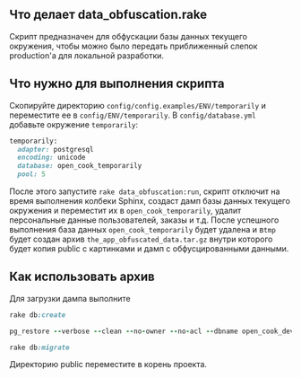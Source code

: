 ## Что делает data_obfuscation.rake

Скрипт предназначен для обфускации базы данных текущего окружения, чтобы можно было передать приближенный слепок production'а для локальной разработки. 

## Что нужно для выполнения скрипта

Скопируйте директорию `config/config.examples/ENV/temporarily` и переместите ее в `config/ENV/temporarily`. В `config/database.yml` добавьте окружение `temporarily`:

```ruby
temporarily:
  adapter: postgresql
  encoding: unicode
  database: open_cook_temporarily
  pool: 5
```

После этого запустите `rake data_obfuscation:run`, скрипт отключит на время выполнения колбеки Sphinx, создаст дамп базы данных текущего окружения и переместит их в `open_cook_temporarily`, удалит персональные данные пользователей, заказы и т.д. После успешного выполнения база данных `open_cook_temporarily` будет удалена и в`tmp` будет создан архив `the_app_obfuscated_data.tar.gz` внутри которого будет копия public с картинками и дамп с обфусцированными данными.

## Как использовать архив

Для загрузки дампа выполните 

```ruby
rake db:create

pg_restore --verbose --clean --no-owner --no-acl --dbname open_cook_dev PATH_TO_DUMP_FILE # заменить на путь к дампу

rake db:migrate
```

Директорию public переместите в корень проекта.
